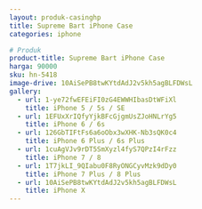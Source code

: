 ```yaml
---
layout: produk-casinghp
title: Supreme Bart iPhone Case
categories: iphone

# Produk
product-title: Supreme Bart iPhone Case
harga: 90000
sku: hn-5418
image-drive: 10AiSePB8twKYtdAdJ2v5kh5agBLFDWsL
gallery:
  - url: 1-ye72fwEFEiFI0zG4EWWHIbasDtWFiXl
    title: iPhone 5 / 5s / SE
  - url: 1EFUxXrIQfyYjkBFcGjgmUsZJoHNLrYg5
    title: iPhone 6 / 6s
  - url: 126GbTIFtFs6a6oObx3wXHK-Nb3sQK0c4
    title: iPhone 6 Plus / 6s Plus
  - url: 1cuAgVJv9rDT5SmXyzl4fyS7QPzI4rFzz
    title: iPhone 7 / 8
  - url: 1T7jkLI_9QIabu0F8RyONGCyvMzk9dDy0
    title: iPhone 7 Plus / 8 Plus
  - url: 10AiSePB8twKYtdAdJ2v5kh5agBLFDWsL
    title: iPhone X
---
```

